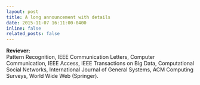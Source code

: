 ```yaml
---
layout: post
title: A long announcement with details
date: 2015-11-07 16:11:00-0400
inline: false
related_posts: false
---
```


**Reviever:**  
Pattern Recognition, IEEE Communication Letters, Computer Communication, IEEE Access, IEEE Transactions on Big Data, Computational Social Networks,  International Journal of General Systems, ACM Computing Surveys, World Wide Web (Springer).
